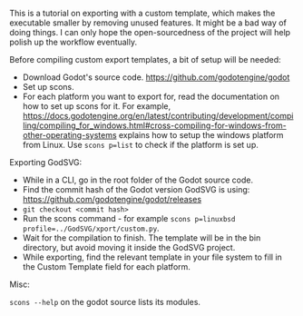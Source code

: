 This is a tutorial on exporting with a custom template, which makes the executable smaller by removing unused features. It might be a bad way of doing things. I can only hope the open-sourcedness of the project will help polish up the workflow eventually.

Before compiling custom export templates, a bit of setup will be needed:

- Download Godot's source code. https://github.com/godotengine/godot
- Set up scons.
- For each platform you want to export for, read the documentation on how to set up scons for it. For example, https://docs.godotengine.org/en/latest/contributing/development/compiling/compiling_for_windows.html#cross-compiling-for-windows-from-other-operating-systems explains how to setup the windows platform from Linux. Use `scons p=list` to check if the platform is set up.


Exporting GodSVG:

- While in a CLI, go in the root folder of the Godot source code.
- Find the commit hash of the Godot version GodSVG is using: https://github.com/godotengine/godot/releases
- `git checkout <commit hash>`
- Run the scons command - for example `scons p=linuxbsd profile=../GodSVG/xport/custom.py`.
- Wait for the compilation to finish. The template will be in the bin directory, but avoid moving it inside the GodSVG project.
- While exporting, find the relevant template in your file system to fill in the Custom Template field for each platform.


Misc:

`scons --help` on the godot source lists its modules.
